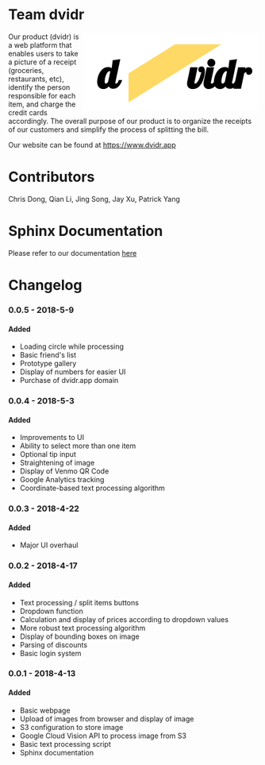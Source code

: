 # Team dvidr
<img align = "right" src = "code/static/img/logo.png">

Our product (dvidr) is a web platform that enables users to take a picture of a receipt (groceries, restaurants, etc), identify the person responsible for each item, and charge the credit cards accordingly. The overall purpose of our product is to organize the receipts of our customers and simplify the process of splitting the bill.

Our website can be found at https://www.dvidr.app

# Contributors

Chris Dong, Qian Li, Jing Song, Jay Xu, Patrick Yang

# Sphinx Documentation

Please refer to our documentation [here](https://msds698.github.io/group-assignment-2-dvidr/)

# Changelog



### 0.0.5 - 2018-5-9
#### Added
- Loading circle while processing
- Basic friend's list
- Prototype gallery
- Display of numbers for easier UI
- Purchase of dvidr.app domain

### 0.0.4 - 2018-5-3
#### Added
- Improvements to UI
- Ability to select more than one item
- Optional tip input
- Straightening of image
- Display of Venmo QR Code
- Google Analytics tracking
- Coordinate-based text processing algorithm

### 0.0.3 - 2018-4-22
#### Added
- Major UI overhaul

### 0.0.2 - 2018-4-17
#### Added
- Text processing / split items buttons
- Dropdown function
- Calculation and display of prices according to dropdown values
- More robust text processing algorithm
- Display of bounding boxes on image
- Parsing of discounts
- Basic login system

### 0.0.1 - 2018-4-13
#### Added
- Basic webpage
- Upload of images from browser and display of image
- S3 configuration to store image
- Google Cloud Vision API to process image from S3
- Basic text processing script 
- Sphinx documentation